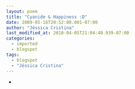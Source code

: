```yaml
---
layout: poem
title: "Cyanide & Happiness :D"
date: 2009-05-16T20:52:00.001-07:00
author: "Jéssica Cristina"
last_modified_at: 2010-04-05T21:04:40.939-07:00
categories:
  - imported
  - blogspot
tags:
  - blogspot
  - "Jéssica Cristina"
---
```


*